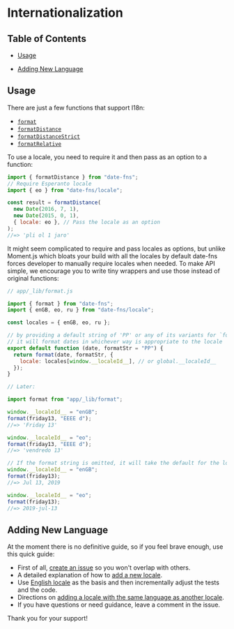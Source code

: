 # Internationalization

## Table of Contents

- [Usage](#usage)

- [Adding New Language](#adding-new-language)

## Usage

There are just a few functions that support I18n:

- [`format`](https://date-fns.org/docs/format)
- [`formatDistance`](https://date-fns.org/docs/formatDistance)
- [`formatDistanceStrict`](https://date-fns.org/docs/formatDistanceStrict)
- [`formatRelative`](https://date-fns.org/docs/formatRelative)

To use a locale, you need to require it and then pass
as an option to a function:

```js
import { formatDistance } from "date-fns";
// Require Esperanto locale
import { eo } from "date-fns/locale";

const result = formatDistance(
  new Date(2016, 7, 1),
  new Date(2015, 0, 1),
  { locale: eo }, // Pass the locale as an option
);
//=> 'pli ol 1 jaro'
```

It might seem complicated to require and pass locales as options,
but unlike Moment.js which bloats your build with all the locales
by default date-fns forces developer to manually require locales when needed.
To make API simple, we encourage you to write tiny wrappers and use those
instead of original functions:

```js
// app/_lib/format.js

import { format } from "date-fns";
import { enGB, eo, ru } from "date-fns/locale";

const locales = { enGB, eo, ru };

// by providing a default string of 'PP' or any of its variants for `formatStr`
// it will format dates in whichever way is appropriate to the locale
export default function (date, formatStr = "PP") {
  return format(date, formatStr, {
    locale: locales[window.__localeId__], // or global.__localeId__
  });
}

// Later:

import format from "app/_lib/format";

window.__localeId__ = "enGB";
format(friday13, "EEEE d");
//=> 'Friday 13'

window.__localeId__ = "eo";
format(friday13, "EEEE d");
//=> 'vendredo 13'

// If the format string is omitted, it will take the default for the locale.
window.__localeId__ = "enGB";
format(friday13);
//=> Jul 13, 2019

window.__localeId__ = "eo";
format(friday13);
//=> 2019-jul-13
```

## Adding New Language

At the moment there is no definitive guide, so if you feel brave enough,
use this quick guide:

- First of all, [create an issue](https://github.com/date-fns/date-fns/issues/new?title=XXX%20language%20support)
  so you won't overlap with others.
- A detailed explanation of how to [add a new locale](https://github.com/date-fns/date-fns/blob/master/docs/i18nContributionGuide.md#adding-a-new-locale).
- Use [English locale](https://github.com/date-fns/date-fns/tree/master/src/locale/en-US)
  as the basis and then incrementally adjust the tests and the code.
- Directions on [adding a locale with the same language as another locale](https://github.com/date-fns/date-fns/blob/master/docs/i18nContributionGuide.md#creating-a-locale-with-the-same-language-as-another-locale).
- If you have questions or need guidance, leave a comment in the issue.

Thank you for your support!
